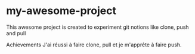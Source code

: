 # my-awesome-project
This awesome project is created to experiment git notions like clone, push and pull

Achievements
J'ai réussi à faire clone, pull et je m'apprête à faire push.
